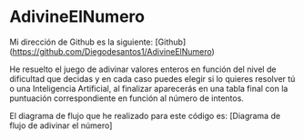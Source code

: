 # AdivineElNumero

Mi dirección de Github es la siguiente: [Github] (https://github.com/Diegodesantos1/AdivineElNumero)

He resuelto el juego de adivinar valores enteros en función del nivel de dificultad que decidas y en cada caso puedes elegir si lo quieres resolver tú o una Inteligencia Artificial, al finalizar aparecerás en una tabla final con la puntuación correspondiente en función al número de intentos.

El diagrama de flujo que he realizado para este código es:
[Diagrama de flujo de adivinar el número]
